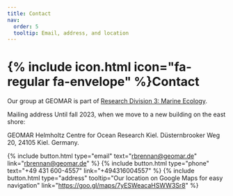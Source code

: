 ```yaml
---
title: Contact
nav:
  order: 5
  tooltip: Email, address, and location
---
```


# {% include icon.html icon="fa-regular fa-envelope" %}Contact

Our group at GEOMAR is part of [Research Division 3: Marine Ecology](https://www.geomar.de/en/research/fb3/overview).

Mailing address Until fall 2023, when we move to a new building on the east shore: 

  GEOMAR Helmholtz Centre for Ocean Research Kiel. 
  Düsternbrooker Weg 20, 24105 Kiel. 
  Germany. 

{%
  include button.html
  type="email"
  text="rbrennan@geomar.de"
  link="rbrennan@geomar.de"
%}
{%
  include button.html
  type="phone"
  text="+49 431 600-4557"
  link="+494316004557"
%}
{%
  include button.html
  type="address"
  tooltip="Our location on Google Maps for easy navigation"
  link="https://goo.gl/maps/7yESWeacaHSWW3Sr8"
%}
